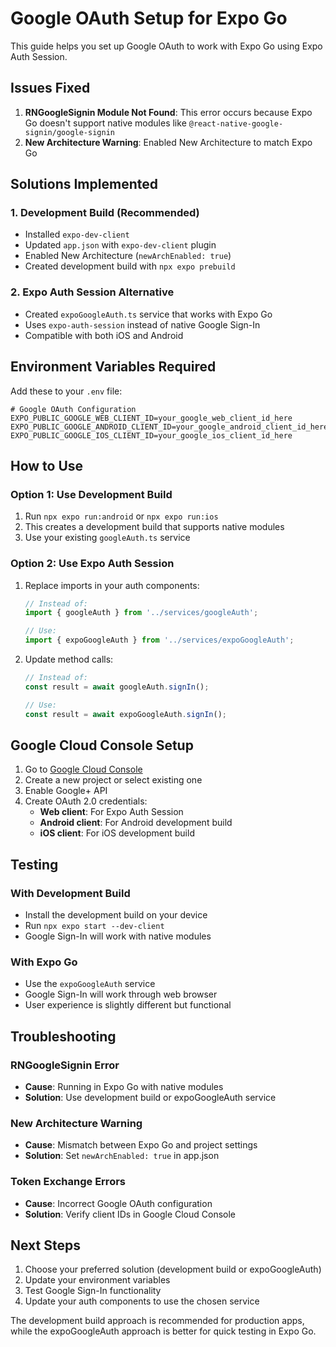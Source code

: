 # Google OAuth Setup for Expo Go

This guide helps you set up Google OAuth to work with Expo Go using Expo Auth Session.

## Issues Fixed

1. **RNGoogleSignin Module Not Found**: This error occurs because Expo Go doesn't support native modules like `@react-native-google-signin/google-signin`
2. **New Architecture Warning**: Enabled New Architecture to match Expo Go

## Solutions Implemented

### 1. Development Build (Recommended)
- Installed `expo-dev-client`
- Updated `app.json` with `expo-dev-client` plugin
- Enabled New Architecture (`newArchEnabled: true`)
- Created development build with `npx expo prebuild`

### 2. Expo Auth Session Alternative
- Created `expoGoogleAuth.ts` service that works with Expo Go
- Uses `expo-auth-session` instead of native Google Sign-In
- Compatible with both iOS and Android

## Environment Variables Required

Add these to your `.env` file:

```env
# Google OAuth Configuration
EXPO_PUBLIC_GOOGLE_WEB_CLIENT_ID=your_google_web_client_id_here
EXPO_PUBLIC_GOOGLE_ANDROID_CLIENT_ID=your_google_android_client_id_here
EXPO_PUBLIC_GOOGLE_IOS_CLIENT_ID=your_google_ios_client_id_here
```

## How to Use

### Option 1: Use Development Build
1. Run `npx expo run:android` or `npx expo run:ios`
2. This creates a development build that supports native modules
3. Use your existing `googleAuth.ts` service

### Option 2: Use Expo Auth Session
1. Replace imports in your auth components:
   ```typescript
   // Instead of:
   import { googleAuth } from '../services/googleAuth';
   
   // Use:
   import { expoGoogleAuth } from '../services/expoGoogleAuth';
   ```

2. Update method calls:
   ```typescript
   // Instead of:
   const result = await googleAuth.signIn();
   
   // Use:
   const result = await expoGoogleAuth.signIn();
   ```

## Google Cloud Console Setup

1. Go to [Google Cloud Console](https://console.cloud.google.com/)
2. Create a new project or select existing one
3. Enable Google+ API
4. Create OAuth 2.0 credentials:
   - **Web client**: For Expo Auth Session
   - **Android client**: For Android development build
   - **iOS client**: For iOS development build

## Testing

### With Development Build
- Install the development build on your device
- Run `npx expo start --dev-client`
- Google Sign-In will work with native modules

### With Expo Go
- Use the `expoGoogleAuth` service
- Google Sign-In will work through web browser
- User experience is slightly different but functional

## Troubleshooting

### RNGoogleSignin Error
- **Cause**: Running in Expo Go with native modules
- **Solution**: Use development build or expoGoogleAuth service

### New Architecture Warning
- **Cause**: Mismatch between Expo Go and project settings
- **Solution**: Set `newArchEnabled: true` in app.json

### Token Exchange Errors
- **Cause**: Incorrect Google OAuth configuration
- **Solution**: Verify client IDs in Google Cloud Console

## Next Steps

1. Choose your preferred solution (development build or expoGoogleAuth)
2. Update your environment variables
3. Test Google Sign-In functionality
4. Update your auth components to use the chosen service

The development build approach is recommended for production apps, while the expoGoogleAuth approach is better for quick testing in Expo Go.







